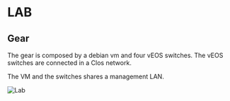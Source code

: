 # LAB #
## Gear ##
The gear is composed by a debian vm and four vEOS switches.
The vEOS switches are connected in a Clos network.

The VM and the switches shares a management LAN.

![Lab](/01_build_the_lan/lab.png)
